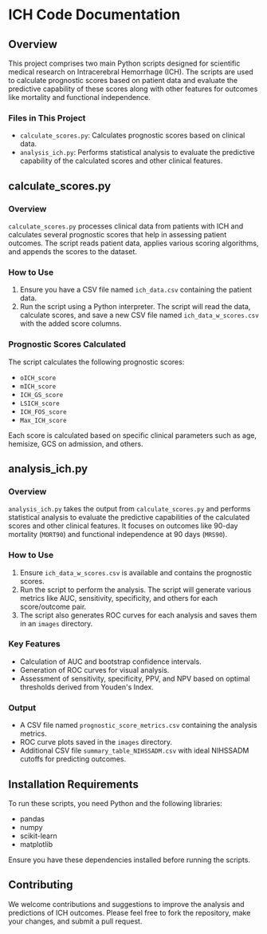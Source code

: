 # ICH Code Documentation

## Overview

This project comprises two main Python scripts designed for scientific medical research on Intracerebral Hemorrhage (ICH). The scripts are used to calculate prognostic scores based on patient data and evaluate the predictive capability of these scores along with other features for outcomes like mortality and functional independence.

### Files in This Project

- `calculate_scores.py`: Calculates prognostic scores based on clinical data.
- `analysis_ich.py`: Performs statistical analysis to evaluate the predictive capability of the calculated scores and other clinical features.

## calculate_scores.py

### Overview

`calculate_scores.py` processes clinical data from patients with ICH and calculates several prognostic scores that help in assessing patient outcomes. The script reads patient data, applies various scoring algorithms, and appends the scores to the dataset.

### How to Use

1. Ensure you have a CSV file named `ich_data.csv` containing the patient data.
2. Run the script using a Python interpreter. The script will read the data, calculate scores, and save a new CSV file named `ich_data_w_scores.csv` with the added score columns.

### Prognostic Scores Calculated

The script calculates the following prognostic scores:

- `oICH_score`
- `mICH_score`
- `ICH_GS_score`
- `LSICH_score`
- `ICH_FOS_score`
- `Max_ICH_score`

Each score is calculated based on specific clinical parameters such as age, hemisize, GCS on admission, and others. 

## analysis_ich.py

### Overview

`analysis_ich.py` takes the output from `calculate_scores.py` and performs statistical analysis to evaluate the predictive capabilities of the calculated scores and other clinical features. It focuses on outcomes like 90-day mortality (`MORT90`) and functional independence at 90 days (`MRS90`).

### How to Use

1. Ensure `ich_data_w_scores.csv` is available and contains the prognostic scores.
2. Run the script to perform the analysis. The script will generate various metrics like AUC, sensitivity, specificity, and others for each score/outcome pair.
3. The script also generates ROC curves for each analysis and saves them in an `images` directory.

### Key Features

- Calculation of AUC and bootstrap confidence intervals.
- Generation of ROC curves for visual analysis.
- Assessment of sensitivity, specificity, PPV, and NPV based on optimal thresholds derived from Youden's Index.

### Output

- A CSV file named `prognostic_score_metrics.csv` containing the analysis metrics.
- ROC curve plots saved in the `images` directory.
- Additional CSV file `summary_table_NIHSSADM.csv` with ideal NIHSSADM cutoffs for predicting outcomes.

## Installation Requirements

To run these scripts, you need Python and the following libraries:

- pandas
- numpy
- scikit-learn
- matplotlib

Ensure you have these dependencies installed before running the scripts.

## Contributing

We welcome contributions and suggestions to improve the analysis and predictions of ICH outcomes. Please feel free to fork the repository, make your changes, and submit a pull request.
